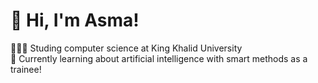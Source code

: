 # 👋 Hi, I'm Asma!
👩🏻‍💻 Studing computer science at King Khalid University <br/>
💭 Currently learning about artificial intelligence with smart methods as a trainee!<br/>
